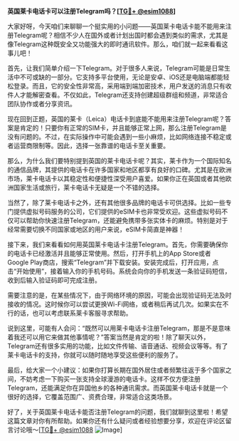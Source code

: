 **英国莱卡电话卡可以注册Telegram吗？[[TG💪+ @esim1088](https://t.me/s/esim1088)]**

大家好呀，今天咱们来聊聊一个挺实用的小问题——英国莱卡电话卡能不能用来注册Telegram呢？相信不少人在国外或者计划出国时都会遇到类似的需求，尤其是像Telegram这种既安全又功能强大的即时通讯软件。那么，咱们就一起来看看这事儿吧！

首先，让我们简单介绍一下Telegram。对于很多人来说，Telegram可能是日常生活中不可或缺的一部分。它支持多平台使用，无论是安卓、iOS还是电脑端都能轻松登录。而且，它的安全性非常高，采用端到端加密技术，用户发送的消息只有收件人才能解密查看。不仅如此，Telegram还支持创建超级群组和频道，非常适合团队协作或者分享资讯。

现在回到正题，英国的莱卡（Leica）电话卡到底能不能用来注册Telegram呢？答案是肯定的！只要你有正常的SIM卡，并且能够正常上网，那么注册Telegram是没有问题的。不过，在实际操作中可能会遇到一些小麻烦，比如网络连接不稳定或者运营商限制等。因此，选择一张靠谱的电话卡至关重要。

那么，为什么我们要特别提到英国的莱卡电话卡呢？其实，莱卡作为一个国际知名的通信品牌，其提供的电话卡在许多国家和地区都享有良好的口碑。尤其是在欧洲市场，莱卡电话卡以其稳定性和便捷性深受用户喜爱。如果你正在英国或者其他欧洲国家生活或旅行，莱卡电话卡无疑是一个不错的选择。

当然了，除了莱卡电话卡之外，还有其他很多品牌的电话卡可供选择。比如一些专门提供虚拟号码服务的公司，它们提供的eSIM卡也非常受欢迎。这些虚拟号码不仅可以帮助你快速注册Telegram，还能避免携带多张实体卡的麻烦。特别是对于经常需要切换不同国家或地区的用户来说，eSIM卡简直是神器！

接下来，我们来看看如何用英国莱卡电话卡注册Telegram。首先，你需要确保你的电话卡已经激活并且能够正常使用。然后，打开手机上的App Store或者Google Play商店，搜索“Telegram”并下载安装。安装完成后，打开应用，点击“开始使用”，接着输入你的手机号码。系统会向你的手机发送一条验证码短信，收到后输入验证码即可完成注册。

需要注意的是，在某些情况下，由于网络环境的原因，可能会出现验证码无法及时接收的情况。这时候你可以尝试更换Wi-Fi网络，或者稍后再试几次。如果实在不行的话，也可以考虑联系莱卡客服寻求帮助。

说到这里，可能有人会问：“既然可以用莱卡电话卡注册Telegram，那是不是意味着我还可以用它来做其他事情呢？”答案当然是肯定的啦！除了聊天以外，Telegram还有很多实用的功能，比如文件传输、语音通话、视频会议等等。有了莱卡电话卡的支持，你就可以随时随地享受这些便利的服务了。

最后，给大家一个小建议：如果你打算长期在国外居住或者频繁往返于多个国家之间，不妨考虑一下购买一张支持全球漫游的电话卡。这样不仅方便注册Telegram，还能满足你在异国他乡的各种通讯需求。而英国莱卡电话卡就是一个很好的选择，它覆盖范围广、资费合理，非常适合这类场景。

好了，关于英国莱卡电话卡能否注册Telegram的问题，我们就聊到这里啦！希望这篇文章对你有所帮助。如果你还有什么疑问或者经验想要分享，欢迎在评论区留言讨论哦～[[TG💪+ @esim1088](https://t.me/s/esim1088) ![Image](https://i.postimg.cc/4NQfJmqS/Snipaste-2025-05-13-00-14-12.png)]